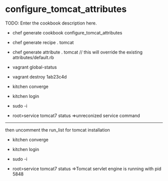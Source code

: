 # configure_tomcat_attributes

TODO: Enter the cookbook description here.

- chef generate cookbook configure_tomcat_attributes

- chef generate recipe . tomcat
- chef generate attribute . tomcat // this will override the existing attributes/default.rb

- vagrant global-status
- vagrant destroy 1ab23c4d 

- kitchen converge
- kitchen login

- sudo -i 
- root>service tomcat7 status
=>unreconized service command

---------------------------------------------
then uncomment the run_list for tomcat installation

- kitchen converge
- kitchen login

- sudo -i 
- root>service tomcat7 status
=>Tomcat servlet engine is running with pid 5848

